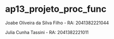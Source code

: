 # ap13_projeto_proc_func

Joabe Oliveira da Silva Filho - RA: 2041382221044

Julia Cunha Tassini - RA: 2041382221011
